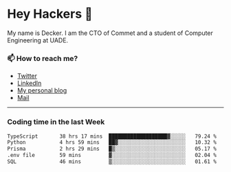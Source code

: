 # Hey Hackers 👋

My name is Decker. I am the CTO of Commet and a student of Computer Engineering at UADE.

### 📫 How to reach me?
- [Twitter](https://x.com/0xDecker) 
- [LinkedIn](https://www.linkedin.com/in/decker-urbano/) 
- [My personal blog](http://decker.sh) 
- [Mail](mailto:me@decker.sh)

---

### Coding time in the last Week

<!--START_SECTION:waka-->

```txt
TypeScript       38 hrs 17 mins  ███████████████████▓░░░░░   79.24 %
Python           4 hrs 59 mins   ██▓░░░░░░░░░░░░░░░░░░░░░░   10.32 %
Prisma           2 hrs 29 mins   █▒░░░░░░░░░░░░░░░░░░░░░░░   05.17 %
.env file        59 mins         ▓░░░░░░░░░░░░░░░░░░░░░░░░   02.04 %
SQL              46 mins         ▒░░░░░░░░░░░░░░░░░░░░░░░░   01.61 %
```

<!--END_SECTION:waka-->
